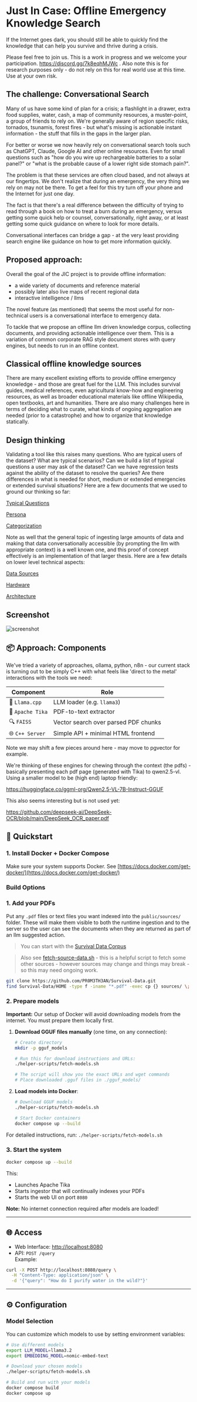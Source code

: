 # Just In Case: Offline Emergency Knowledge Search

If the Internet goes dark, you should still be able to quickly find the knowledge that can help you survive and thrive during a crisis.

Please feel free to join us. This is a work in progress and we welcome your participation. https://discord.gg/7k8eqhMJWc . Also note this is for research purposes only - do not rely on this for real world use at this time. Use at your own risk.

## The challenge: Conversational Search

Many of us have some kind of plan for a crisis; a flashlight in a drawer, extra food supplies, water, cash, a map of community resources, a muster-point, a group of friends to rely on. We're generally aware of region specific risks, tornados, tsunamis, forest fires - but what's missing is actionable instant information - the stuff that fills in the gaps in the larger plan.

For better or worse we now heavily rely on conversational search tools such as ChatGPT, Claude, Google AI and other online resources. Even for small questions such as "how do you wire up rechargeable batteries to a solar panel?" or "what is the probable cause of a lower right side stomach pain?".

The problem is that these services are often cloud based, and not always at our fingertips. We don't realize that during an emergency, the very thing we rely on may not be there. To get a feel for this try turn off your phone and the Internet for just one day.

The fact is that there's a real difference between the difficulty of trying to read through a book on how to treat a burn during an emergency, versus getting some quick help or counsel, conversationally, right away, or at least getting some quick guidance on where to look for more details.

Conversational interfaces can bridge a gap - at the very least providing search engine like guidance on how to get more information quickly.

## Proposed approach:

Overall the goal of the JIC project is to provide offline information:

- a wide variety of documents and reference material
- possibly later also live maps of recent regional data
- interactive intelligence / llms

The novel feature (as mentioned) that seems the most useful for non-technical users is a conversational interface to emergency data.

To tackle that we propose an offline llm driven knowledge corpus, collecting documents, and providing actionable intelligence over them. This is a variation of common corporate RAG style document stores with query engines, but needs to run in an offline context.

## Classical offline knowledge sources

There are many excellent existing efforts to provide offline emergency knowledge - and those are great fuel for the LLM. This includes survival guides, medical references, even agricultural know-how and engineering resources, as well as broader educational materials like offline Wikipedia, open textbooks, art and humanities. There are also many challenges here in terms of deciding what to curate, what kinds of ongoing aggregation are needed (prior to a catastrophe) and how to organize that knowledge statically.

## Design thinking

Validating a tool like this raises many questions. Who are typical users of the dataset? What are typical scenarios? Can we build a list of typical questions a user may ask of the dataset? Can we have regression tests against the ability of the dataset to resolve the queries? Are there differences in what is needed for short, medium or extended emergencies or extended survival situations? Here are a few documents that we used to ground our thinking so far:

[Typical Questions](docs/1100-questions.md)

[Persona](docs/1200-persona.md)

[Categorization](docs/1300-categorization.md)

Note as well that the general topic of ingesting large amounts of data and making that data conversationally accessible (by prompting the llm with appropriate context) is a well known one, and this proof of concept effectively is an implementation of that larger thesis. Here are a few details on lower level technical aspects:

[Data Sources](docs/1400-sources.md)

[Hardware](docs/1500-hardware.md)

[Architecture](docs/1600-architecture.md)

## Screenshot

![screenshot](screenshot.png?raw=true "screenshot")

## 📦 Approach: Components

We've tried a variety of approaches, ollama, python, n8n - our current stack is turning out to be simply C++ with what feels like 'direct to the metal' interactions with the tools we need:

| Component         | Role                                            |
|-------------------|-------------------------------------------------|
| 🧠 `Llama.cpp`    | LLM loader (e.g. `llama3`)                      |
| 📄 `Apache Tika`  | PDF-to-text extractor                           |
| 🔍 `FAISS`        | Vector search over parsed PDF chunks            |
| 🌐 `C++ Server`   | Simple API + minimal HTML frontend              |

Note we may shift a few pieces around here - may move to pgvector for example.

We're thinking of these engines for chewing through the context (the pdfs) - basically presenting each pdf page (generated with Tika) to qwen2.5-vl. Using a smaller model to be (high end) laptop friendly:

https://huggingface.co/ggml-org/Qwen2.5-VL-7B-Instruct-GGUF

This also seems interesting but is not used yet:

https://github.com/deepseek-ai/DeepSeek-OCR/blob/main/DeepSeek_OCR_paper.pdf

## 🚀 Quickstart

### 1. Install Docker + Docker Compose

Make sure your system supports Docker. See [https://docs.docker.com/get-docker/](https://docs.docker.com/get-docker/)

### Build Options

### 1. Add your PDFs

Put any `.pdf` files or text files you want indexed into the `public/sources/` folder. These will make them visible to both the runtime ingestion and to the server so the user can see the documents when they are returned as part of an llm suggested action.

> You can start with the [Survival Data Corpus](https://github.com/PR0M3TH3AN/Survival-Data)

> Also see [fetch-source-data.sh](helper-scripts/fetch-source-data.sh) - this is a helpful script to fetch some other sources - however sources may change and things may break - so this may need ongoing work.

```bash
git clone https://github.com/PR0M3TH3AN/Survival-Data.git
find Survival-Data/HOME -type f -iname "*.pdf" -exec cp {} sources/ \;
```

### 2. Prepare models

**Important:** Our setup of Docker will avoid downloading models from the internet. You must prepare them locally first.

1. **Download GGUF files manually** (one time, on any connection):
   ```bash
   # Create directory
   mkdir -p gguf_models
   
   # Run this for download instructions and URLs:
   ./helper-scripts/fetch-models.sh
   
   # The script will show you the exact URLs and wget commands
   # Place downloaded .gguf files in ./gguf_models/
   ```

2. **Load models into Docker**:
   ```bash
   # Download GGUF models
   ./helper-scripts/fetch-models.sh
   
   # Start Docker containers
   docker compose up --build
   ```

For detailed instructions, run: `./helper-scripts/fetch-models.sh`

### 3. Start the system

```bash
docker compose up --build
```

This:
- Launches Apache Tika
- Starts ingestor that will continually indexes your PDFs
- Starts the web UI on port `8080`

**Note:** No internet connection required after models are loaded!

---

## 🌐 Access

- Web Interface: [http://localhost:8080](http://localhost:8080)
- API: `POST /query`  
  Example:

```bash
curl -X POST http://localhost:8080/query \
  -H "Content-Type: application/json" \
  -d '{"query": "How do I purify water in the wild?"}'
```

---

## ⚙️ Configuration

### Model Selection

You can customize which models to use by setting environment variables:

```bash
# Use different models
export LLM_MODEL=llama3.2
export EMBEDDING_MODEL=nomic-embed-text

# Download your chosen models
./helper-scripts/fetch-models.sh

# Build and run with your models
docker compose build
docker compose up
```

